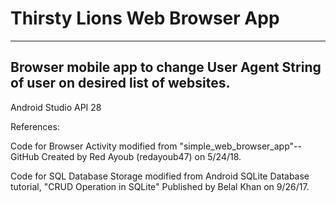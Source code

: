 # Thirsty Lions Web Browser App
----------------------------------------------------------------
Browser mobile app to change User Agent String of user on desired list of websites.
----------------------------------------------------------------
Android Studio API 28

References:

 Code for Browser Activity modified from "simple_web_browser_app"--GitHub
 Created by Red Ayoub (redayoub47) on 5/24/18.

 Code for SQL Database Storage modified from Android SQLite Database tutorial, "CRUD Operation in SQLite"
 Published by Belal Khan on 9/26/17.

